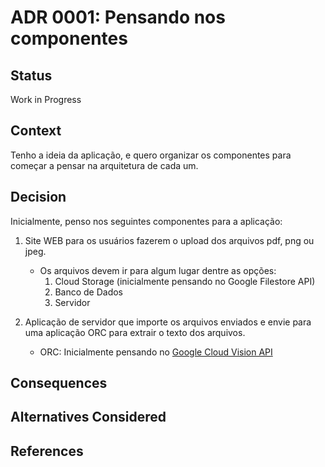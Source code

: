 # ADR 0001: Pensando nos componentes

## Status

Work in Progress

## Context

Tenho a ideia da aplicação, e quero organizar os componentes para começar a pensar na arquitetura de cada um.

## Decision

Inicialmente, penso nos seguintes componentes para a aplicação:

1. Site WEB para os usuários fazerem o upload dos arquivos pdf, png ou jpeg.
    - Os arquivos devem ir para algum lugar dentre as opções:
        1. Cloud Storage (inicialmente pensando no Google Filestore API)
        2. Banco de Dados
        3. Servidor

2. Aplicação de servidor que importe os arquivos enviados e envie para uma aplicação ORC para extrair o texto dos arquivos.
   - ORC: Inicialmente pensando no [Google Cloud Vision API](https://cloud.google.com/vision/docs?hl=pt-br)

## Consequences

## Alternatives Considered

## References
